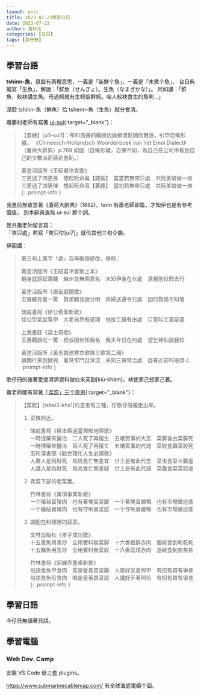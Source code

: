```yaml
---
layout: post
title: 2023-07-23學習日記
date: 2023-07-23
author: 潘科元
categories: [日記]
tags: [歌仔冊]
---
```

## 學習台語

**tshinn-魚**，泉腔有兩種意思，一義是「新鮮个魚」，一義是「未煮个魚」，
台日典攏寫「生魚」，解說：「鮮魚（せんぎょ）。生魚（なまざかな）」。
阿如講：「鮮魚，較袂講生魚。毋過蚵就有生蚵佮鮮蚵。咱人較袂食生的魚咧...」

漳腔 tshinn-魚（鮮魚）佮 tshenn-魚（生魚）就分會清。

蕭藤村老師有寫著 [ui-sui](https://www.facebook.com/tingtshun.siau/posts/pfbid02CxM1w3HbugBrxcMiCHHrhaicEeTTNPMc5w2zjx8trxjhcJDzSxikTnyyjR2ifQ6Vl){:target="_blank"}：

> 【萎繐】[ui1-sui1]：布料周邊的織紋因磨損或鬆開而散落，引申自慚形穢。
> 《Chineesch-Hollandsch Woordenboek van het Emoi Dialect》（廈荷大辭典）p.769
> 如圖（自慚形穢，自愧不如，為自己在公司中看到自己的少數派而感到羞恥。）
>
> 黃塗活版所《王昭君冷宮歌》  
> 三更過了四更推　想起阮命眞【威綏】　當當若無來只處　共阮爹娘做一堆  
> 三更過了四更催　想起阮命真【萎繐】　當初若無來只處　共阮爹娘做一堆
{: .prompt-info }

我進前無致意著《廈荷大辭典》(1882)，tann 有蕭老師即篇，才知伊也是有參考價值，
別本辭典查無 ui-sui 即个詞。

我共蕭老師留言寫：  
「來只處」若寫「來只位[ui7]」就佮其他三句仝韻。

伊回講：

> 第三句上尾字「處」我毋敢隨便改，舉例：
>
> 黃塗活版所《王昭君冷宮歌上本》  
> 翻身就說延壽聽　越州並無昭君名　未知伊身在乜處　承相別位罔去行
>
> 黃塗活版所《唐宙磨鏡歌》  
> 志寳聽見着一驚　賢弟聽我說分明　弟婦送還令兄處　因何賢弟不知情
>
> 瑞成書局《徐公奇案新歌》  
> 徐公受氣就罵伊　大老自然有道理　拖拔工錢有出處　只管叫工莫延遲
>
> 上海書莊《梁士奇歌》  
> 玉惠聽說吃一驚　叔叔因何知我名　我夫今日在何處　望乞神仙說我知
>
> 黃塗活版所《黃五娘送寒衣歌陳三歌第二冊》  
> 娘𡢃行來到獄兜　看見牢門目滓流　未知三哥禁治處　益春近前呌班頭
{: .prompt-info }

歌仔冊的確著愛提濟濟資料做伙來究勘\[kiù-khàm\]，袂使家己想家己著。

蕭老師閣有寫著[「菜跤」三个意思](https://www.facebook.com/tingtshun.siau/posts/pfbid02raujHMfXNdTcvUWkLje6zLCMZjwbaVjTH8Mw5q1dRGVjVETdi2L7WGP5L6VzoEwQl){:target="_blank"}：

> 【菜跤】\[tshai3-kha1\]的意思有三種，佇歌仔冊攏走出來。
>
> 1. 菜株附近。
>
>    瑞成書局《楊本縣過臺灣敗地理歌》  
>    一時提藥來醫治　二人死了再復生　五堵實事的大志　菜脚食虫菜脚死  
>    一時摕藥來醫治　兩人死了再復生　五堵實事的代誌　菜跤食蟲菜跤死  
>    玉珍漢書部《勸世理化人生必讀歌》  
>    人廣人是爲財死　鳥爲食亡無差宜　世上是有此代志　菜虫食菜々脚虛  
>    人講人是為財死　鳥為食亡無差疑　世上是有此代誌　菜蟲食菜菜跤虛
> 
> 2. 青菜下部的老菜葉。
>
>    竹林書局《萬項事業新歌》  
>    一个猪毡賣猪肉　也有著塊賣菜脚　一个著塊賣鷄鴨　也有市場做巡查  
>    一个豬砧賣豬肉　也有佇咧賣菜跤　一个佇咧賣雞鴨　也有市場做巡查
>
> 3. 調配在料理裡的蔬菜。
>
>    文林出版社《孝子成功歌》  
>    十五善魚用青炒　全用實料無菜脚　十六香菰群赤肉　獨碗食到乾乾乾  
>    十五鱔魚用生炒　全用實料無菜跤　十六香菇𤉙赤肉　逐碗食到焦焦焦
> 
>    竹林書局《貂蟬弄董卓新歌》  
>    俗語食魚甲食肉　罵是愛着買菜脚　人廣好呆着照甲　有招有買有爭差  
>    俗語食魚佮食肉　嘛是愛著買菜跤　人講好歹著照佮　有招有買有爭差
{: .prompt-info }

## 學習日語
今仔日無讀著日語。

## 學習電腦

### Web Dev. Camp

安裝 VS Code 佮三套 plugins。

<https://www.submarinecablemap.com/> 有全球海底電纜个圖。
